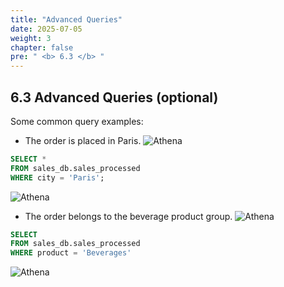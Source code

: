 ```yaml
---
title: "Advanced Queries"
date: 2025-07-05
weight: 3
chapter: false
pre: " <b> 6.3 </b> "
---
```


## 6.3 Advanced Queries (optional)
Some common query examples:
- The order is placed in Paris.
![Athena](../../images/06/063/1.png?featherlight=false&width=90pc)
```sql
SELECT *
FROM sales_db.sales_processed
WHERE city = 'Paris';
```
![Athena](../../images/06/063/2.png?featherlight=false&width=90pc)
- The order belongs to the beverage product group.
![Athena](../../images/06/063/3.png?featherlight=false&width=90pc)
```sql
SELECT 
FROM sales_db.sales_processed
WHERE product = 'Beverages'
```
![Athena](../../images/06/063/4.png?featherlight=false&width=90pc)